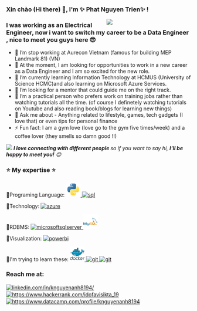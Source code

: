 ### Xin chào (Hi there) 👋, I'm ✨ Phat Nguyen Trien✨ [ ](https://i.pinimg.com/originals/bb/82/21/bb82217d6c6a89cad939f8c8567f6171.gif)!

<img align='right' src="https://media.giphy.com/media/M9gbBd9nbDrOTu1Mqx/giphy.gif" width="230">
<h3>I was working as an Electrical Engineer, now i want to switch my career to be a Data Engineer , nice to meet you guys here 😎 </h3>

- 🔭 I’m stop working at Aurecon Vietnam (famous for building MEP Landmark 81) (VN)
- 🔭 At the moment, I am looking for opportunities to work in a new career as a Data Engineer and I am so excited for the new role.
- 🌱 I’m currently learning Information Technology at HCMUS (University of Science HCMC)and also learning on Microsoft Azure Services.
- 👯 I’m looking for a mentor that could guide me on the right track.
- 🤔 I’m a practical person who prefers work on training jobs rather than watching tutorials all the time. 
(of course I definetely watching tutorials on Youtube and also reading book/blogs for learning new things)
- 💬 Ask me about - Anything related to lifestyle, games, tech gadgets (I love that) or even tips for personal finance
- ⚡ Fun fact: I am a gym love (love go to the gym five times/week) and a coffee lover (they smells so damn good !!)

<img src="https://media.giphy.com/media/LnQjpWaON8nhr21vNW/giphy.gif" width="60"> <em><b>I love connecting with different people </b>so if you want to say hi, <b> I'll be happy to meet you!</b> 😊</em>

<h3 align="left"><b>⭐️ My expertise ⭐️ </b></h3>

<p align="left"> 
🔶Programing Language: 
<a href="https://www.python.org" target="_blank"> <img src="https://raw.githubusercontent.com/devicons/devicon/master/icons/python/python-original.svg" alt="python" width="40" height="40"/> </a><a href="https://www.sql.org/" target="_blank"> <img src="https://www.svgrepo.com/show/13344/sql-file-format.svg" alt="sql" width="40" height="40"/> </a>

🔶Technology: 
<a href="https://azure.microsoft.com/en-us/" target="_blank"> <img src="https://www.svgrepo.com/show/303372/azure-1-logo.svg" alt="azure" width="40" height="40"/> </a> 

🔶RDBMS: 
<a href="https://www.microsoft.com/en-us/sql-server/sql-server-2019" target="_blank"> <img src="https://www.svgrepo.com/show/306420/microsoftsqlserver.svg" alt="microsoftsqlserver" width="40" height="40"/> </a> 
<a href="https://www.mysql.com/" target="_blank"> <img src="https://raw.githubusercontent.com/devicons/devicon/master/icons/mysql/mysql-original-wordmark.svg" alt="mysql" width="40" height="40"/> </a> 

🔶Visualization: 
<a href="https://powerbi.microsoft.com/en-us/" target="_blank"> <img src="https://www.svgrepo.com/show/306593/powerbi.svg" alt="powerbi" width="40" height="40"/> </a> 

🔶I'm trying to learn these: 
<a href="https://www.docker.com/" target="_blank"> <img src="https://raw.githubusercontent.com/devicons/devicon/master/icons/docker/docker-original-wordmark.svg" alt="docker" width="40" height="40"/> </a>
<a href="https://git-scm.com/" target="_blank"> <img src="https://www.vectorlogo.zone/logos/git-scm/git-scm-icon.svg" alt="git" width="40" height="40"/> </a>
 <a href="https://kubernetes.io" target="_blank"> <img src="https://encrypted-tbn0.gstatic.com/images?q=tbn:ANd9GcReve7N5JF9zcfHyyd2UT0swm_UgE3L27Fogg&usqp=CAU" alt="git" width="60" height="40"/> </a>  

 </p>

<h3 align="left">Reach me at:</h3>
<p align="left">
<a href="https://www.linkedin.com/in/phat-nguyen-31081994/" target="blank"><img align="center" src="https://cdn.jsdelivr.net/npm/simple-icons@3.0.1/icons/linkedin.svg" alt="linkedin.com/in/knguyenanh8194/" height="30" width="40" /></a>
<a href="https://www.hackerrank.com/nguyentrienphat" target="blank"><img align="center" src="https://cdn.jsdelivr.net/npm/simple-icons@3.0.1/icons/hackerrank.svg" alt="https://www.hackerrank.com/idofavisikta_19" height="30" width="40" /></a>
<a href="https://docs.microsoft.com/en-ca/users/PHATNGUYNTRIN-2118" target="blank"><img align="center" src="https://cdn.jsdelivr.net/npm/simple-icons@3.0.1/icons/datacamp.svg" alt="https://www.datacamp.com/profile/knguyenanh8194" height="30" width="40" /></a>
